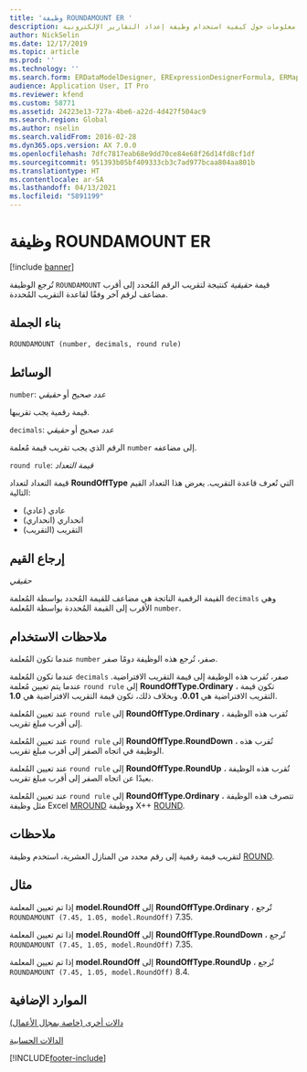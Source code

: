 ```yaml
---
title: 'وظيفة ROUNDAMOUNT ER '
description: يوفر هذا الموضوع معلومات حول كيفية استخدام وظيفة إعداد التقارير الإلكترونية ROUNDAMOUNT (ER).
author: NickSelin
ms.date: 12/17/2019
ms.topic: article
ms.prod: ''
ms.technology: ''
ms.search.form: ERDataModelDesigner, ERExpressionDesignerFormula, ERMappedFormatDesigner, ERModelMappingDesigner
audience: Application User, IT Pro
ms.reviewer: kfend
ms.custom: 58771
ms.assetid: 24223e13-727a-4be6-a22d-4d427f504ac9
ms.search.region: Global
ms.author: nselin
ms.search.validFrom: 2016-02-28
ms.dyn365.ops.version: AX 7.0.0
ms.openlocfilehash: 7dfc7817eab68e9dd70ce84e68f26d14fd8cf1df
ms.sourcegitcommit: 951393b05bf409333cb3c7ad977bcaa804aa801b
ms.translationtype: HT
ms.contentlocale: ar-SA
ms.lasthandoff: 04/13/2021
ms.locfileid: "5891199"
---
```

# <a name="roundamount-er-function"></a>وظيفة ROUNDAMOUNT ER 

[!include [banner](../includes/banner.md)]

تُرجع الوظيفة `ROUNDAMOUNT` قيمة *حقيقية* كنتيجة لتقريب الرقم المُحدد إلى أقرب مضاعف لرقم آخر وفقًا لقاعدة التقريب المُحددة.

## <a name="syntax"></a>بناء الجملة

```vb
ROUNDAMOUNT (number, decimals, round rule)
```

## <a name="arguments"></a>الوسائط

`number`: *عدد صحيح* أو *حقيقي*

قيمة رقمية يجب تقريبها.

`decimals`: *عدد صحيح* أو *حقيقي*

الرقم الذي يجب تقريب قيمة مُعلمة `number` إلى مضاعفه.

`round rule`: *قيمة التعداد*

قيمة التعداد لتعداد **RoundOffType** التي تُعرف قاعدة التقريب. يعرض هذا التعداد القيم التالية:

- عادي (عادي)
- انحداري (انحداري)
- التقريب (التقريب)

## <a name="return-values"></a>إرجاع القيم

*حقيقي*

القيمة الرقمية الناتجة هي مضاعف للقيمة المُحدد بواسطة المُعلمة `decimals` وهي الأقرب إلى القيمة المُحددة بواسطة المُعلمة `number`.

## <a name="usage-notes"></a>ملاحظات الاستخدام

عندما تكون المُعلمة `number` صفر، تُرجع هذه الوظيفة دومًا صفر.

عندما تكون المُعلمة `decimals` صفر، تُقرب هذه الوظيفة إلى قيمة التقريب الافتراضية. عندما يتم تعيين مُعلمة `round rule` إلى **RoundOffType.Ordinary** ، تكون قيمة التقريب الافتراضية هي **0.01**.  وبخلاف ذلك، تكون قيمة التقريب الافتراضية هي **1.0**.

عند تعيين المُعلمة `round rule` إلى **RoundOffType.Ordinary** ، تُقرب هذه الوظيفة إلى أقرب مبلغ تقريب. 

عند تعيين المُعلمة `round rule` إلى **RoundOffType.RoundDown** ، تُقرب هذه الوظيفة في اتجاه الصفر إلى أقرب مبلغ تقريب.

عند تعيين المُعلمة `round rule` إلى **RoundOffType.RoundUp** ، تُقرب هذه الوظيفة بعيدًا عن اتجاه الصفر إلى أقرب مبلغ تقريب.

عند تعيين المُعلمة `round rule` إلى **RoundOffType.Ordinary** ، تتصرف هذه الوظيفة مثل وظيفة Excel [MROUND](https://support.office.com/article/mround-function-c299c3b0-15a5-426d-aa4b-d2d5b3baf427) ووظيفة X++ [ROUND](../dev-ref/xpp-math-run-time-functions.md#round).

## <a name="remarks"></a>ملاحظات

لتقريب قيمة رقمية إلى رقم محدد من المنازل العشرية، استخدم وظيفة [ROUND](er-functions-mathematical-round.md).

## <a name="example"></a>مثال

إذا تم تعيين المعلمة **model.RoundOff** إلى **RoundOffType.Ordinary** ، تٌرجع `ROUNDAMOUNT (7.45, 1.05, model.RoundOff)` 7.35.  

إذا تم تعيين المعلمة **model.RoundOff** إلى **RoundOffType.RoundDown** ، تٌرجع `ROUNDAMOUNT (7.45, 1.05, model.RoundOff)` 7.35.  

إذا تم تعيين المعلمة **model.RoundOff** إلى **RoundOffType.RoundUp** ، تٌرجع `ROUNDAMOUNT (7.45, 1.05, model.RoundOff)` 8.4. 

## <a name="additional-resources"></a>الموارد الإضافية

[دالات أخرى (خاصة بمجال الأعمال)](er-functions-category-other.md)

[الدالات الحسابية](er-functions-category-mathematical.md)


[!INCLUDE[footer-include](../../../includes/footer-banner.md)]